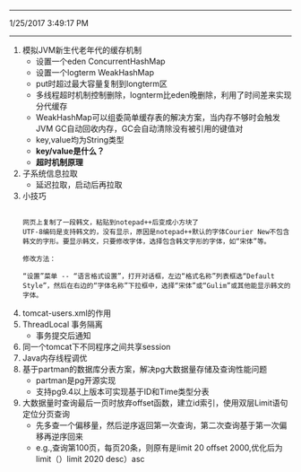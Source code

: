 ----------
1/25/2017 3:49:17 PM 

----------
1. 模拟JVM新生代老年代的缓存机制
	- 设置一个eden ConcurrentHashMap
	- 设置一个logterm WeakHashMap 
	- put时超过最大容量复制到longterm区
	- 多线程超时机制控制删除，lognterm比eden晚删除，利用了时间差来实现分代缓存
	- WeakHashMap可以组委简单缓存表的解决方案，当内存不够时会触发JVM GC自动回收内存，GC会自动清除没有被引用的键值对
	- key,value均为String类型
	- **key/value是什么？**
	- **超时机制原理**
2. 子系统信息拉取
	- 延迟拉取，启动后再拉取  
3. 小技巧
	```

	网页上复制了一段韩文，粘贴到notepad++后变成小方块了
	UTF-8编码是支持韩文的，没有显示，原因是notepad++默认的字体Courier New不包含韩文的字形。要显示韩文，只要修改字体，选择包含韩文字形的字体，如“宋体”等。
	
	修改方法： 
	
	“设置”菜单 -- “语言格式设置”，打开对话框，左边“格式名称”列表框选“Default Style”，然后在右边的“字体名称”下拉框中，选择“宋体”或“Gulim”或其他能显示韩文的字体。

	```
4. tomcat-users.xml的作用 
5. ThreadLocal 事务隔离
	- 事务提交后通知 
6. 同一个tomcat下不同程序之间共享session
7. Java内存线程调优
8. 基于partman的数据库分表方案，解决pg大数据量存储及查询性能问题
	- partman是pg开源实现
	- 支持pg9.4以上版本可实现基于ID和Time类型分表
9. 大数据量时查询最后一页时放弃offset函数，建立id索引，使用双层Limit语句定位分页查询
	- 先多查一个偏移量，然后逆序返回第一次查询，第二次查询基于第一次偏移再逆序回来
	- e.g.,查询第100页，每页20条，则原有是limit 20 offset 2000,优化后为limit（）limit 2020 desc）asc